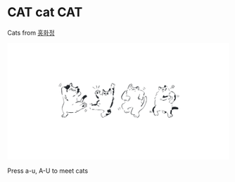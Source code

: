 # CAT cat CAT

Cats from [홍화정](https://www.instagram.com/hongal.hongal/)

![Cats](public/og-image.png)

Press a-u, A-U to meet cats
